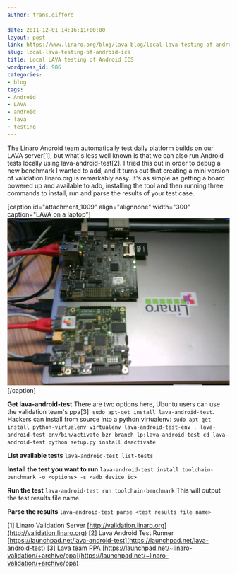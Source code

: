```yaml
---
author: frans.gifford

date: 2011-12-01 14:16:11+00:00
layout: post
link: https://www.linaro.org/blog/lava-blog/local-lava-testing-of-android-ics/
slug: local-lava-testing-of-android-ics
title: Local LAVA testing of Android ICS
wordpress_id: 986
categories:
- blog
tags:
- Android
- LAVA
- android
- lava
- testing
---
```


The Linaro Android team automatically test daily platform builds on our LAVA server[1], but what's less well known is that we can also run Android tests locally using lava-android-test[2]. I tried this out in order to debug a new benchmark I wanted to add, and it turns out that creating a mini version of validation.linaro.org is remarkably easy. It's as simple as getting a board powered up and available to adb, installing the tool and then running three commands to install, run and parse the results of your test case.

[caption id="attachment_1009" align="alignnone" width="300" caption="LAVA on a laptop"][![LAVA on a laptop](/assets/blog/lin4.jpg)](/assets/blog/lin4.jpg)[/caption]

**Get lava-android-test**
There are two options here, Ubuntu users can use the validation team's ppa[3]:
`sudo apt-get install lava-android-test`.
Hackers can install from source into a python virtualenv:
`sudo apt-get install python-virtualenv
virtualenv lava-android-test-env
. lava-android-test-env/bin/activate
bzr branch lp:lava-android-test
cd lava-android-test
python setup.py install
deactivate`

**List available tests**
`lava-android-test list-tests`

**Install the test you want to run**
`lava-android-test install toolchain-benchmark -o <options> -s <adb device id>`

**Run the test**
`lava-android-test run toolchain-benchmark`
This will output the test results file name.

**Parse the results**
`lava-android-test parse <test results file name>`

[1] Linaro Validation Server [http://validation.linaro.org](http://validation.linaro.org)
[2] Lava Android Test Runner [https://launchpad.net/lava-android-test](https://launchpad.net/lava-android-test)
[3] Lava team PPA [https://launchpad.net/~linaro-validation/+archive/ppa](https://launchpad.net/~linaro-validation/+archive/ppa)
